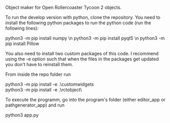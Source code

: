 Object maker for Open Rollercoaster Tycoon 2 objects. 

To run the develop version with python, clone the repository. You need to install the following python packages to run the python code (run the following lines):

python3 -m pip install numpy \n
python3 -m pip install pyqt5 \n
python3 -m pip install Pillow

You also need to install two custom packages of this code. I recommend using the -e option such that when the files in the packages get updated you don't have to reinstall them.

From inside the repo folder run

python3 -m pip install -e .\customwidgets\
python3 -m pip install -e .\rctobject\

To execute the programm, go into the program's folder (either editor_app or pathgenerator_app) and run

python3 app.py








